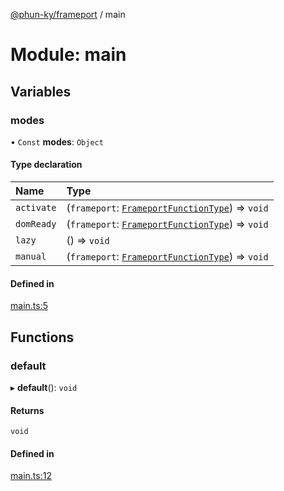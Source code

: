 [@phun-ky/frameport](../README.md) / main

# Module: main

## Variables

### modes

• `Const` **modes**: `Object`

#### Type declaration

| Name | Type |
| :------ | :------ |
| `activate` | (`frameport`: [`FrameportFunctionType`](types.md#frameportfunctiontype)) => `void` |
| `domReady` | (`frameport`: [`FrameportFunctionType`](types.md#frameportfunctiontype)) => `void` |
| `lazy` | () => `void` |
| `manual` | (`frameport`: [`FrameportFunctionType`](types.md#frameportfunctiontype)) => `void` |

#### Defined in

[main.ts:5](https://github.com/phun-ky/frameport/blob/main/src/main.ts#L5)

## Functions

### default

▸ **default**(): `void`

#### Returns

`void`

#### Defined in

[main.ts:12](https://github.com/phun-ky/frameport/blob/main/src/main.ts#L12)
